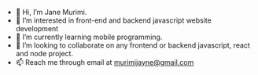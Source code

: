 - 👋 Hi, I’m Jane Murimi.
- 👀 I’m interested in front-end and backend javascript website development
- 🌱 I’m currently learning mobile programming.
- 💞️ I’m looking to collaborate on any frontend or backend javascript, react and node project.
- 📫 Reach me through email at murimijayne@gmail.com

<!---
MurimiJane/MurimiJane is a ✨ special ✨ repository because its `README.md` (this file) appears on your GitHub profile.
You can click the Preview link to take a look at your changes.
--->
